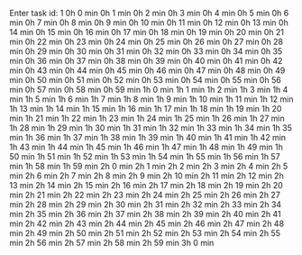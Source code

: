 
Enter task id: 1
0h 0 min
0h 1 min
0h 2 min
0h 3 min
0h 4 min
0h 5 min
0h 6 min
0h 7 min
0h 8 min
0h 9 min
0h 10 min
0h 11 min
0h 12 min
0h 13 min
0h 14 min
0h 15 min
0h 16 min
0h 17 min
0h 18 min
0h 19 min
0h 20 min
0h 21 min
0h 22 min
0h 23 min
0h 24 min
0h 25 min
0h 26 min
0h 27 min
0h 28 min
0h 29 min
0h 30 min
0h 31 min
0h 32 min
0h 33 min
0h 34 min
0h 35 min
0h 36 min
0h 37 min
0h 38 min
0h 39 min
0h 40 min
0h 41 min
0h 42 min
0h 43 min
0h 44 min
0h 45 min
0h 46 min
0h 47 min
0h 48 min
0h 49 min
0h 50 min
0h 51 min
0h 52 min
0h 53 min
0h 54 min
0h 55 min
0h 56 min
0h 57 min
0h 58 min
0h 59 min
1h 0 min
1h 1 min
1h 2 min
1h 3 min
1h 4 min
1h 5 min
1h 6 min
1h 7 min
1h 8 min
1h 9 min
1h 10 min
1h 11 min
1h 12 min
1h 13 min
1h 14 min
1h 15 min
1h 16 min
1h 17 min
1h 18 min
1h 19 min
1h 20 min
1h 21 min
1h 22 min
1h 23 min
1h 24 min
1h 25 min
1h 26 min
1h 27 min
1h 28 min
1h 29 min
1h 30 min
1h 31 min
1h 32 min
1h 33 min
1h 34 min
1h 35 min
1h 36 min
1h 37 min
1h 38 min
1h 39 min
1h 40 min
1h 41 min
1h 42 min
1h 43 min
1h 44 min
1h 45 min
1h 46 min
1h 47 min
1h 48 min
1h 49 min
1h 50 min
1h 51 min
1h 52 min
1h 53 min
1h 54 min
1h 55 min
1h 56 min
1h 57 min
1h 58 min
1h 59 min
2h 0 min
2h 1 min
2h 2 min
2h 3 min
2h 4 min
2h 5 min
2h 6 min
2h 7 min
2h 8 min
2h 9 min
2h 10 min
2h 11 min
2h 12 min
2h 13 min
2h 14 min
2h 15 min
2h 16 min
2h 17 min
2h 18 min
2h 19 min
2h 20 min
2h 21 min
2h 22 min
2h 23 min
2h 24 min
2h 25 min
2h 26 min
2h 27 min
2h 28 min
2h 29 min
2h 30 min
2h 31 min
2h 32 min
2h 33 min
2h 34 min
2h 35 min
2h 36 min
2h 37 min
2h 38 min
2h 39 min
2h 40 min
2h 41 min
2h 42 min
2h 43 min
2h 44 min
2h 45 min
2h 46 min
2h 47 min
2h 48 min
2h 49 min
2h 50 min
2h 51 min
2h 52 min
2h 53 min
2h 54 min
2h 55 min
2h 56 min
2h 57 min
2h 58 min
2h 59 min
3h 0 min
